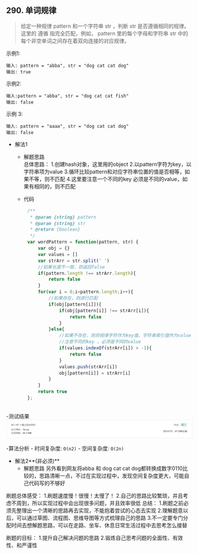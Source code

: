 ## 290. 单词规律

> 给定一种规律 pattern 和一个字符串 str ，判断 str 是否遵循相同的规律。
> 这里的 遵循 指完全匹配，例如， pattern 里的每个字母和字符串 str 中的每个非空单词之间存在着双向连接的对应规律。


示例1:
```text
输入: pattern = "abba", str = "dog cat cat dog"
输出: true
```
示例2:
```text
输入:pattern = "abba", str = "dog cat cat fish"
输出: false
```
示例 3:
```text
输入: pattern = "aaaa", str = "dog cat cat dog"
输出: false
```
- 解法1
  - 解题思路    
    总体思路：
	1.创建hash对象，这里用的object
	2.以pattern字符为key，以字符串项为value
	3.循环比较pattern和对应字符串位置的值是否相等，如果不等，则不匹配
	4.这里要注意一个不同的key 必须是不同的value，如果有相同的，则不匹配
    
  - 代码
``` javascript
		/**
		 * @param {string} pattern
		 * @param {string} str
		 * @return {boolean}
		 */
		var wordPattern = function(pattern, str) {
		    var obj = {}
		    var values = []
		    var strArr = str.split(' ')
			//如果长度不一致，则返回false
		    if(pattern.length !== strArr.length){
		        return false
		    }
		    for(var i = 0;i<pattern.length;i++){
				//如果存在，则进行匹配
		        if(obj[pattern[i]]){
		            if(obj[pattern[i]] !== strArr[i]){
		                return false
		            }
		        }else{
					//如果不存在，则将规律字符作为key值，字符串索引值作为value 存到object中
					//注意不同的key ，必须是不同的value
		            if(values.indexOf(strArr[i]) > -1){
		                return false
		            }
		            values.push(strArr[i])
		            obj[pattern[i]] = strArr[i]
		        }
		    }
		    return true
		};
	
```
  
-测试结果
![](result6-1.png)
    
-算法分析
    - 时间复杂度: `O(n2)`
    - 空间复杂度: `O(2n)`

- 解法2**(非必须)**
  - 解题思路
    另外看到网友将abba 和 dog cat cat dog都转换成数字0110比较的，思路清晰一点，不过在实现过程中，发现空间复杂度更大，可能自己代码写的不够好
	
刷题总体感受：
	1.刷题速度慢！很慢！太慢了！
	2.自己的思路比较繁琐，并且考虑不周到，所以实现过程中会出现很多问题，并且效率很低
总结：
	1.刷题之前必须先整理出一个清晰的思路再去实现，不能抱着尝试的心态去实现
	2.理解题意以后，可以通过草图、流程图、思维导图等方式梳理自己的思路
	3.不一定要专门分配时间去想解题思路，可以在走路、坐车、休息日常生活过程中去思考怎么接替
	
刷题的目标：
	1.提升自己解决问题的思路
	2.锻炼自己思考问题的全面性、有效性、和严谨性
